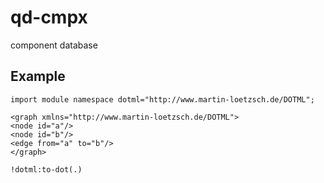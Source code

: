 # qd-cmpx
component database
## Example
````
import module namespace dotml="http://www.martin-loetzsch.de/DOTML";

<graph xmlns="http://www.martin-loetzsch.de/DOTML">
<node id="a"/>
<node id="b"/>
<edge from="a" to="b"/>
</graph>

!dotml:to-dot(.)
````
